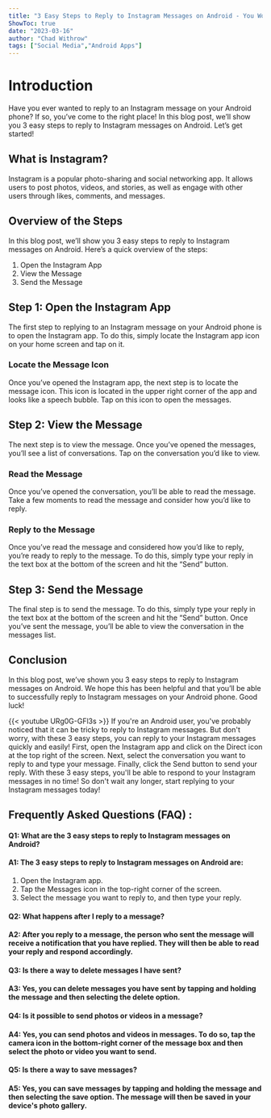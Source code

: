 ```yaml
---
title: "3 Easy Steps to Reply to Instagram Messages on Android - You Won't Believe What Happens Next!"
ShowToc: true 
date: "2023-03-16"
author: "Chad Withrow" 
tags: ["Social Media","Android Apps"]
---
```

# Introduction

Have you ever wanted to reply to an Instagram message on your Android phone? If so, you’ve come to the right place! In this blog post, we’ll show you 3 easy steps to reply to Instagram messages on Android. Let’s get started!

## What is Instagram?

Instagram is a popular photo-sharing and social networking app. It allows users to post photos, videos, and stories, as well as engage with other users through likes, comments, and messages.

## Overview of the Steps

In this blog post, we’ll show you 3 easy steps to reply to Instagram messages on Android. Here’s a quick overview of the steps:

1. Open the Instagram App
2. View the Message
3. Send the Message

## Step 1: Open the Instagram App

The first step to replying to an Instagram message on your Android phone is to open the Instagram app. To do this, simply locate the Instagram app icon on your home screen and tap on it.

### Locate the Message Icon

Once you’ve opened the Instagram app, the next step is to locate the message icon. This icon is located in the upper right corner of the app and looks like a speech bubble. Tap on this icon to open the messages.

## Step 2: View the Message

The next step is to view the message. Once you’ve opened the messages, you’ll see a list of conversations. Tap on the conversation you’d like to view.

### Read the Message

Once you’ve opened the conversation, you’ll be able to read the message. Take a few moments to read the message and consider how you’d like to reply.

### Reply to the Message

Once you’ve read the message and considered how you’d like to reply, you’re ready to reply to the message. To do this, simply type your reply in the text box at the bottom of the screen and hit the “Send” button.

## Step 3: Send the Message

The final step is to send the message. To do this, simply type your reply in the text box at the bottom of the screen and hit the “Send” button. Once you’ve sent the message, you’ll be able to view the conversation in the messages list.

## Conclusion

In this blog post, we’ve shown you 3 easy steps to reply to Instagram messages on Android. We hope this has been helpful and that you’ll be able to successfully reply to Instagram messages on your Android phone. Good luck!

{{< youtube URg0G-GFl3s >}} 
If you're an Android user, you've probably noticed that it can be tricky to reply to Instagram messages. But don't worry, with these 3 easy steps, you can reply to your Instagram messages quickly and easily! First, open the Instagram app and click on the Direct icon at the top right of the screen. Next, select the conversation you want to reply to and type your message. Finally, click the Send button to send your reply. With these 3 easy steps, you'll be able to respond to your Instagram messages in no time! So don't wait any longer, start replying to your Instagram messages today!

## Frequently Asked Questions (FAQ) :
#### Q1: What are the 3 easy steps to reply to Instagram messages on Android? 

#### A1: The 3 easy steps to reply to Instagram messages on Android are: 
1. Open the Instagram app. 
2. Tap the Messages icon in the top-right corner of the screen. 
3. Select the message you want to reply to, and then type your reply. 

#### Q2: What happens after I reply to a message? 

#### A2: After you reply to a message, the person who sent the message will receive a notification that you have replied. They will then be able to read your reply and respond accordingly. 

#### Q3: Is there a way to delete messages I have sent? 

#### A3: Yes, you can delete messages you have sent by tapping and holding the message and then selecting the delete option. 

#### Q4: Is it possible to send photos or videos in a message? 

#### A4: Yes, you can send photos and videos in messages. To do so, tap the camera icon in the bottom-right corner of the message box and then select the photo or video you want to send. 

#### Q5: Is there a way to save messages? 

#### A5: Yes, you can save messages by tapping and holding the message and then selecting the save option. The message will then be saved in your device's photo gallery.


